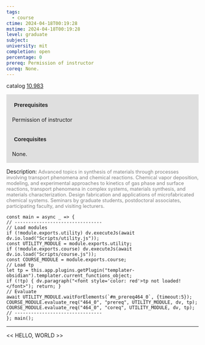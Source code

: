 ```yaml
---
tags:
  - course
ctime: 2024-04-18T00:19:28
mstime: 2024-04-18T00:19:28
level: graduate
subject: 
university: mit
completion: open
percentage: 0
prereq: Permission of instructor
coreq: None.
---
```


catalog [10.983](http://student.mit.edu/catalog/m10b.html#10.983)

<span style="display: block; padding: 15px; background-color: rgb(100, 100, 100, 0.2);"><font id="m_prereq464_0" style="display: block; font-family: Arial, sans-serif; font-weight: bold; padding: 5px">Prerequisites</font><br><span id="prereq464_0">Permission of instructor</span></span>
<span style="display: block; padding: 15px; background-color: rgb(100, 100, 100, 0.2);"><font id="m_coreq464_0" style="display: block; font-family: Arial, sans-serif; font-weight: bold; padding: 5px">Corequisites</font><br><span id="coreq464_0">None.</span></span>

<font style="">Description:</font>
<font style="color: grey; font-size: 0.8rem;">Advanced topics in synthesis of materials through processes involving transport phenomena and chemical reactions. Chemical vapor deposition, modeling, and experimental approaches to kinetics of gas phase and surface reactions, transport phenomena in complex systems, materials synthesis, and materials characterization. Design fabrication and applications of microfabricated chemical systems. Seminars by graduate students, postdoctoral associates, participating faculty, and visiting lecturers.</font>

```dataviewjs
const main = async _ => {
// --------------------------------
// Load modules
if (!module.exports.utility) dv.executeJs(await dv.io.load("Scripts/utility.js"));
const UTILITY_MODULE = module.exports.utility;
if (!module.exports.course) dv.executeJs(await dv.io.load("Scripts/course.js"));
const COURSE_MODULE = module.exports.course;
// Load tp
let tp = this.app.plugins.getPlugin("templater-obsidian").templater.current_functions_object;
if (!tp) { dv.paragraph("<font style='color: red'>tp not loaded!</font>"); return; }
// Evaluate
await UTILITY_MODULE.waitForElements(`#m_prereq464_0`, {timeout:5});
COURSE_MODULE.evaluate_req("464_0", "prereq", UTILITY_MODULE, dv, tp);
COURSE_MODULE.evaluate_req("464_0", "coreq", UTILITY_MODULE, dv, tp);
// --------------------------------
}; main();
```

---

<< HELLO, WORLD >>
